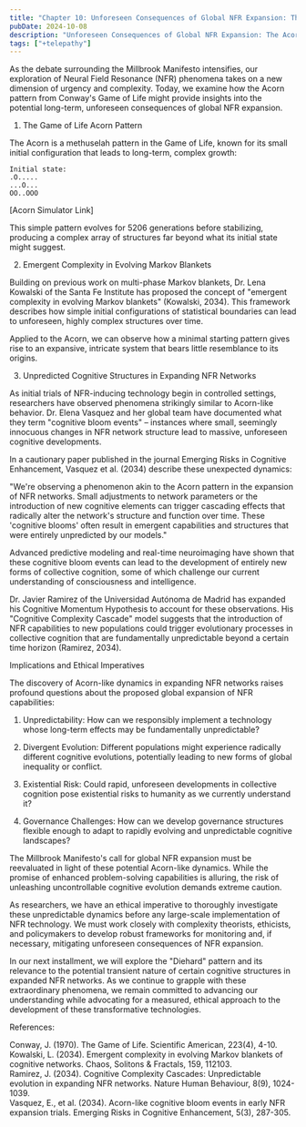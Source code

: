 ```yaml
---
title: "Chapter 10: Unforeseen Consequences of Global NFR Expansion: The Acorn Model"
pubDate: 2024-10-08
description: "Unforeseen Consequences of Global NFR Expansion: The Acorn Model"
tags: ["+telepathy"]
---
```


As the debate surrounding the Millbrook Manifesto intensifies, our exploration of Neural Field Resonance (NFR) phenomena takes on a new dimension of urgency and complexity. Today, we examine how the Acorn pattern from Conway's Game of Life might provide insights into the potential long-term, unforeseen consequences of global NFR expansion.

1. The Game of Life Acorn Pattern

The Acorn is a methuselah pattern in the Game of Life, known for its small initial configuration that leads to long-term, complex growth:

```
Initial state:
.O.....
...O...
OO..OOO
```

[Acorn Simulator Link]

This simple pattern evolves for 5206 generations before stabilizing, producing a complex array of structures far beyond what its initial state might suggest.

2. Emergent Complexity in Evolving Markov Blankets

Building on previous work on multi-phase Markov blankets, Dr. Lena Kowalski of the Santa Fe Institute has proposed the concept of "emergent complexity in evolving Markov blankets" (Kowalski, 2034). This framework describes how simple initial configurations of statistical boundaries can lead to unforeseen, highly complex structures over time.

Applied to the Acorn, we can observe how a minimal starting pattern gives rise to an expansive, intricate system that bears little resemblance to its origins.

3. Unpredicted Cognitive Structures in Expanding NFR Networks

As initial trials of NFR-inducing technology begin in controlled settings, researchers have observed phenomena strikingly similar to Acorn-like behavior. Dr. Elena Vasquez and her global team have documented what they term "cognitive bloom events" – instances where small, seemingly innocuous changes in NFR network structure lead to massive, unforeseen cognitive developments.

In a cautionary paper published in the journal Emerging Risks in Cognitive Enhancement, Vasquez et al. (2034) describe these unexpected dynamics:

"We're observing a phenomenon akin to the Acorn pattern in the expansion of NFR networks. Small adjustments to network parameters or the introduction of new cognitive elements can trigger cascading effects that radically alter the network's structure and function over time. These 'cognitive blooms' often result in emergent capabilities and structures that were entirely unpredicted by our models."

Advanced predictive modeling and real-time neuroimaging have shown that these cognitive bloom events can lead to the development of entirely new forms of collective cognition, some of which challenge our current understanding of consciousness and intelligence.

Dr. Javier Ramirez of the Universidad Autónoma de Madrid has expanded his Cognitive Momentum Hypothesis to account for these observations. His "Cognitive Complexity Cascade" model suggests that the introduction of NFR capabilities to new populations could trigger evolutionary processes in collective cognition that are fundamentally unpredictable beyond a certain time horizon (Ramirez, 2034).

Implications and Ethical Imperatives

The discovery of Acorn-like dynamics in expanding NFR networks raises profound questions about the proposed global expansion of NFR capabilities:

1. Unpredictability: How can we responsibly implement a technology whose long-term effects may be fundamentally unpredictable?

2. Divergent Evolution: Different populations might experience radically different cognitive evolutions, potentially leading to new forms of global inequality or conflict.

3. Existential Risk: Could rapid, unforeseen developments in collective cognition pose existential risks to humanity as we currently understand it?

4. Governance Challenges: How can we develop governance structures flexible enough to adapt to rapidly evolving and unpredictable cognitive landscapes?

The Millbrook Manifesto's call for global NFR expansion must be reevaluated in light of these potential Acorn-like dynamics. While the promise of enhanced problem-solving capabilities is alluring, the risk of unleashing uncontrollable cognitive evolution demands extreme caution.

As researchers, we have an ethical imperative to thoroughly investigate these unpredictable dynamics before any large-scale implementation of NFR technology. We must work closely with complexity theorists, ethicists, and policymakers to develop robust frameworks for monitoring and, if necessary, mitigating unforeseen consequences of NFR expansion.

In our next installment, we will explore the "Diehard" pattern and its relevance to the potential transient nature of certain cognitive structures in expanded NFR networks. As we continue to grapple with these extraordinary phenomena, we remain committed to advancing our understanding while advocating for a measured, ethical approach to the development of these transformative technologies.

References:

Conway, J. (1970). The Game of Life. Scientific American, 223(4), 4-10.  
Kowalski, L. (2034). Emergent complexity in evolving Markov blankets of cognitive networks. Chaos, Solitons & Fractals, 159, 112103.  
Ramirez, J. (2034). Cognitive Complexity Cascades: Unpredictable evolution in expanding NFR networks. Nature Human Behaviour, 8(9), 1024-1039.  
Vasquez, E., et al. (2034). Acorn-like cognitive bloom events in early NFR expansion trials. Emerging Risks in Cognitive Enhancement, 5(3), 287-305.